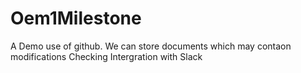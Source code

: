 # Oem1Milestone
A Demo use of github. We can store documents which may contaon modifications
Checking Intergration with Slack
